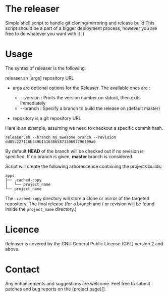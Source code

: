 # The releaser
Simple shell script to handle git cloning/mirroring and release build
This script should be a part of a bigger deployment process, however you are free to do whatever you want with it ;)

# Usage

The syntax of releaser is the following:

releaser.sh [args] repository URL

* args are optional options for the Releaser. The available ones are :
	* --version : Prints the version number on stdout, then exits immediately
	* --branch : Specify a branch to build the release on (default master)

* repository is a git repository URL

Here is an example, assuming we need to checkout a specific commit hash.

`releaser.sh --branch my_awesome_branch --revision dd05c227116b349b1516386587130697796f09a0`

By default **HEAD** of the branch will be checked out if no revision is specified.
If no branch is given, **master** branch is considered.

Script will create the following arborescence containing the projects builds:

```
apps
├── .cached-copy
│   └── project_name
└── project_name
```

The `.cached-copy` directory will store a clone or mirror of the targeted repository. The final release (for a branch and / or revision will be found inside the `project_name` directory.)

# Licence

Releaser is covered by the GNU General Public License (GPL) version 2 and above.

# Contact

Any enhancements and suggestions are welcome.
Feel free to submit patches and bug reports on the (project page)[].
